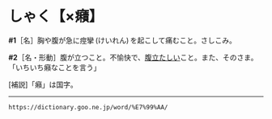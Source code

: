 # しゃく【×癪】

**\#1**［名］胸や腹が急に痙攣 (けいれん) を起こして痛むこと。さしこみ。

**\#2**［名・形動］腹が立つこと。不愉快で、[腹立たしい](はらだたしい（腹立たしい）)こと。また、そのさま。「いちいち癪なことを言う」

\[補説\]「癪」は国字。

---
`https://dictionary.goo.ne.jp/word/%E7%99%AA/`